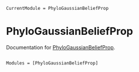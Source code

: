 ```@meta
CurrentModule = PhyloGaussianBeliefProp
```

# PhyloGaussianBeliefProp

Documentation for [PhyloGaussianBeliefProp](https://github.com/cecileane/PhyloGaussianBeliefProp.jl).

```@index
```

```@autodocs
Modules = [PhyloGaussianBeliefProp]
```
